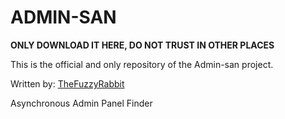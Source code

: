 # ADMIN-SAN
**ONLY DOWNLOAD IT HERE, DO NOT TRUST IN OTHER PLACES**

This is the official and only repository of the Admin-san project.

Written by: [TheFuzzyRabbit](https://github.com/FuzzyRabbit)



Asynchronous Admin Panel Finder
